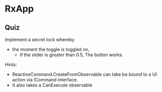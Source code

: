 # RxApp

## Quiz

Implement a secret lock whereby
- the moment the toggle is toggled on, 
    - if the slider is greater than 0.5,
The button works.


Hints:
- ReactiveCommand.CreateFromObservable can take be bound to a UI action via ICommand interface.
- It also takes a CanExecute observable
  